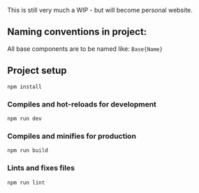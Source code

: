 This is still very much a WIP - but will become personal website.

## Naming conventions in project:

All base components are to be named like: `Base{Name}`

## Project setup

```
npm install
```

### Compiles and hot-reloads for development

```
npm run dev
```

### Compiles and minifies for production

```
npm run build
```

### Lints and fixes files

```
npm run lint
```
